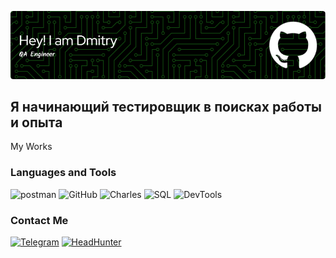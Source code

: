 [![Header](https://github.com/eknass/eknass/blob/master/assets/github-header-image.png)](https://spb.hh.ru/resume/169bd7b7ff02376d950039ed1f544259326f63)

## Я начинающий тестировщик в поисках работы и опыта

My Works

### Languages and Tools 
![postman](https://img.shields.io/badge/-POSTMAN-090909?style=for-the-badge&logo=postman)
![GitHub](https://img.shields.io/badge/-GitHub-090909?style=for-the-badge&logo=GitHub)
![Charles](https://img.shields.io/badge/-Charles-090909?style=for-the-badge&logo=Charles)
![SQL](https://img.shields.io/badge/-SQL-090909?style=for-the-badge&logo=MYSQL)
![DevTools](https://img.shields.io/badge/-DevTools-090909?style=for-the-badge&logo=DevTools)

### Contact Me

[![Telegram](https://img.shields.io/badge/-Telegram-090909?style=for-the-badge&logo=Telegram)](https://t.me/eknas13)
[![HeadHunter](https://img.shields.io/badge/-HeadHunter-090909?style=for-the-badge&logo=HeadHunter)](https://spb.hh.ru/applicant/resumes/view?resume=169bd7b7ff02376d950039ed1f544259326f63)